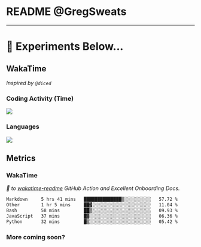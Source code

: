 # README @GregSweats




---
# 🧪 Experiments Below...

## WakaTime

_Inspired by `@diced`_

### Coding Activity (Time)

<a href="https://wakatime.com/@GregSweats" target="_blank"><img src="https://wakatime.com/share/@GregSweats/3e9a92c7-c185-4f55-803f-68a9b7718dc3.png" /></a>

### Languages

<a href="https://wakatime.com/@GregSweats" target="_blank"><img src="https://wakatime.com/share/@GregSweats/18488bb6-6c63-4c8f-bdee-3b8c141f2ad4.png" /></a>

## Metrics

### WakaTime

_🙏 to [wakatime-readme]() GitHub Action and Excellent Onboarding Docs._

<!--START_SECTION:waka-->

```txt
Markdown     5 hrs 41 mins   ██████████████▒░░░░░░░░░░   57.72 %
Other        1 hr 5 mins     ██▓░░░░░░░░░░░░░░░░░░░░░░   11.04 %
Bash         58 mins         ██▒░░░░░░░░░░░░░░░░░░░░░░   09.93 %
JavaScript   37 mins         █▓░░░░░░░░░░░░░░░░░░░░░░░   06.36 %
Python       32 mins         █▒░░░░░░░░░░░░░░░░░░░░░░░   05.42 %
```

<!--END_SECTION:waka-->

### More coming soon?